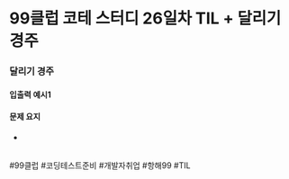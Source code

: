 # 99클럽 코테 스터디 26일차 TIL + 달리기 경주

### 달리기 경주


#### 입출력 예시1




#### 문제 요지
- 




<br>
#99클럽 #코딩테스트준비 #개발자취업 #항해99 #TIL
